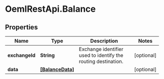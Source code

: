# OemlRestApi.Balance

## Properties

Name | Type | Description | Notes
------------ | ------------- | ------------- | -------------
**exchangeId** | **String** | Exchange identifier used to identify the routing destination. | [optional] 
**data** | [**[BalanceData]**](BalanceData.md) |  | [optional] 


